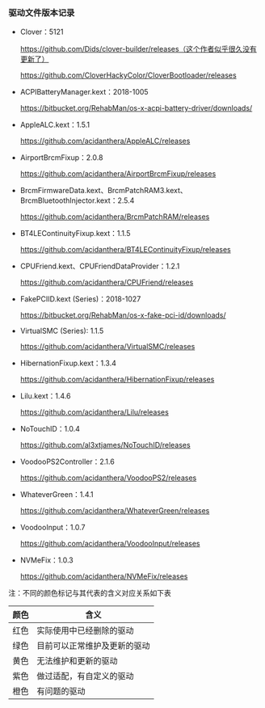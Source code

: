 ### 驱动文件版本记录



- Clover：5121

  https://github.com/Dids/clover-builder/releases（这个作者似乎很久没有更新了）
  
  https://github.com/CloverHackyColor/CloverBootloader/releases



- ACPIBatteryManager.kext：2018-1005

  https://bitbucket.org/RehabMan/os-x-acpi-battery-driver/downloads/

  

- AppleALC.kext：1.5.1

  https://github.com/acidanthera/AppleALC/releases

  

- AirportBrcmFixup：2.0.8

  https://github.com/acidanthera/AirportBrcmFixup/releases

  

- BrcmFirmwareData.kext、BrcmPatchRAM3.kext、BrcmBluetoothInjector.kext：2.5.4

  https://github.com/acidanthera/BrcmPatchRAM/releases

  

- BT4LEContinuityFixup.kext：1.1.5

  https://github.com/acidanthera/BT4LEContinuityFixup/releases

  

- CPUFriend.kext、CPUFriendDataProvider：1.2.1

  https://github.com/acidanthera/CPUFriend/releases

  

- FakePCIID.kext (Series)：2018-1027

  https://bitbucket.org/RehabMan/os-x-fake-pci-id/downloads/

  

- VirtualSMC (Series): 1.1.5

  https://github.com/acidanthera/VirtualSMC/releases

  

- HibernationFixup.kext：1.3.4

  https://github.com/acidanthera/HibernationFixup/releases

  

- Lilu.kext：1.4.6

  https://github.com/acidanthera/Lilu/releases

  

- NoTouchID：1.0.4

  https://github.com/al3xtjames/NoTouchID/releases

  

- VoodooPS2Controller：2.1.6

  https://github.com/acidanthera/VoodooPS2/releases

  

- WhateverGreen：1.4.1

  https://github.com/acidanthera/WhateverGreen/releases



- VoodooInput：1.0.7

  https://github.com/acidanthera/VoodooInput/releases



- NVMeFix：1.0.3

  https://github.com/acidanthera/NVMeFix/releases



注：不同的颜色标记与其代表的含义对应关系如下表

| 颜色 | 含义                         |
| ---- | ---------------------------- |
| 红色 | 实际使用中已经删除的驱动     |
| 绿色 | 目前可以正常维护及更新的驱动 |
| 黄色 | 无法维护和更新的驱动         |
| 紫色 | 做过适配，有自定义的驱动     |
| 橙色 | 有问题的驱动                 |

